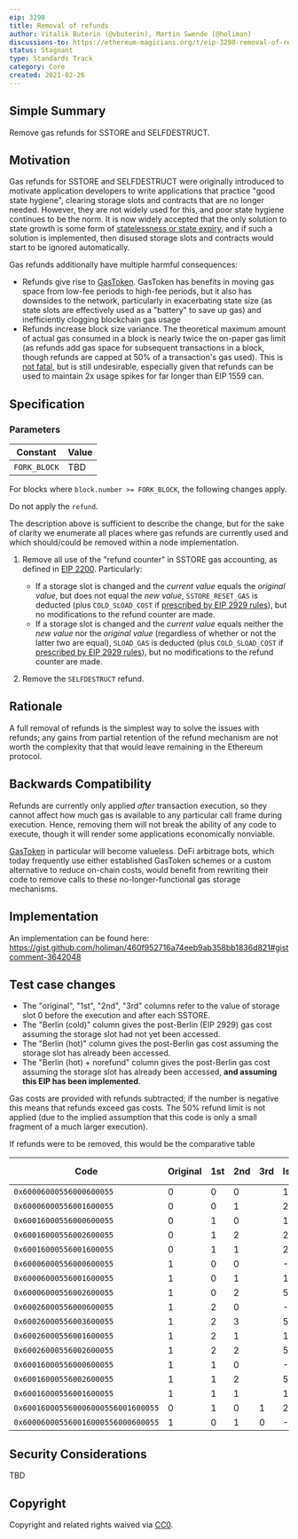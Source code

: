 ```yaml
---
eip: 3298
title: Removal of refunds
author: Vitalik Buterin (@vbuterin), Martin Swende (@holiman)
discussions-to: https://ethereum-magicians.org/t/eip-3298-removal-of-refunds/5430
status: Stagnant
type: Standards Track
category: Core
created: 2021-02-26
---
```


## Simple Summary

Remove gas refunds for SSTORE and SELFDESTRUCT.

## Motivation

Gas refunds for SSTORE and SELFDESTRUCT were originally introduced to motivate application developers to write applications that practice "good state hygiene", clearing storage slots and contracts that are no longer needed. However, they are not widely used for this, and poor state hygiene continues to be the norm. It is now widely accepted that the only solution to state growth is some form of [statelessness or state expiry](https://hackmd.io/@HWeNw8hNRimMm2m2GH56Cw/state_size_management), and if such a solution is implemented, then disused storage slots and contracts would start to be ignored automatically.

Gas refunds additionally have multiple harmful consequences:

* Refunds give rise to [GasToken](https://gastoken.io/). GasToken has benefits in moving gas space from low-fee periods to high-fee periods, but it also has downsides to the network, particularly in exacerbating state size (as state slots are effectively used as a "battery" to save up gas) and inefficiently clogging blockchain gas usage
* Refunds increase block size variance. The theoretical maximum amount of actual gas consumed in a block is nearly twice the on-paper gas limit (as refunds add gas space for subsequent transactions in a block, though refunds are capped at 50% of a transaction's gas used). This is [not fatal](https://notes.ethereum.org/@vbuterin/eip_1559_spikes), but is still undesirable, especially given that refunds can be used to maintain 2x usage spikes for far longer than EIP 1559 can.

## Specification

### Parameters

| Constant | Value |
| - | - |
| `FORK_BLOCK` | TBD |

For blocks where `block.number >= FORK_BLOCK`, the following changes apply.

Do not apply the `refund`. 

The description above is sufficient to describe the change, but for the sake of clarity we enumerate all places where gas refunds are currently used and which should/could be removed within a node implementation. 

1. Remove all use of the "refund counter" in SSTORE gas accounting, as defined in [EIP 2200](https://eips.ethereum.org/EIPS/eip-2200). Particularly:

    * If a storage slot is changed and the _current value_ equals the _original value_, but does not equal the _new value_, `SSTORE_RESET_GAS` is deducted (plus `COLD_SLOAD_COST` if [prescribed by EIP 2929 rules](https://eips.ethereum.org/EIPS/eip-2929#sstore-changes)), but no modifications to the refund counter are made.
    * If a storage slot is changed and the _current value_ equals neither the _new value_ nor the _original value_ (regardless of whether or not the latter two are equal), `SLOAD_GAS` is deducted (plus `COLD_SLOAD_COST` if [prescribed by EIP 2929 rules](https://eips.ethereum.org/EIPS/eip-2929#sstore-changes)), but no modifications to the refund counter are made.

2. Remove the `SELFDESTRUCT` refund.

## Rationale

A full removal of refunds is the simplest way to solve the issues with refunds; any gains from partial retention of the refund mechanism are not worth the complexity that that would leave remaining in the Ethereum protocol.

## Backwards Compatibility

Refunds are currently only applied _after_ transaction execution, so they cannot affect how much gas is available to any particular call frame during execution. Hence, removing them will not break the ability of any code to execute, though it will render some applications economically nonviable.

[GasToken](https://gastoken.io/) in particular will become valueless. DeFi arbitrage bots, which today frequently use either established GasToken schemes or a custom alternative to reduce on-chain costs, would benefit from rewriting their code to remove calls to these no-longer-functional gas storage mechanisms.

## Implementation

An implementation can be found here: https://gist.github.com/holiman/460f952716a74eeb9ab358bb1836d821#gistcomment-3642048

## Test case changes

* The "original", "1st", "2nd", "3rd" columns refer to the value of storage slot 0 before the execution and after each SSTORE.
* The "Berlin (cold)" column gives the post-Berlin (EIP 2929) gas cost assuming the storage slot had not yet been accessed.
* The "Berlin (hot)" column gives the post-Berlin gas cost assuming the storage slot has already been accessed.
* The "Berlin (hot) + norefund" column gives the post-Berlin gas cost assuming the storage slot has already been accessed, **and assuming this EIP has been implemented**.

Gas costs are provided with refunds subtracted; if the number is negative this means that refunds exceed gas costs. The 50% refund limit is not applied (due to the implied assumption that this code is only a small fragment of a much larger execution).

If refunds were to be removed, this would be the comparative table

| Code | Original | 1st | 2nd | 3rd |  Istanbul | Berlin (cold) | Berlin (hot)| Berlin (hot)+norefund |
| -- | -- | -- | -- | -- |  -- | -- | -- | -- | 
| `0x60006000556000600055` | 0 |  0 |  0 |  |  1612 | 2312 | 212 | 212 |
| `0x60006000556001600055` | 0 |  0 |  1 |  |  20812 | 22212 | 20112 | 20112 |
| `0x60016000556000600055` | 0 |  1 |  0 |  |  1612 | 2312 | 212 | 20112 |
| `0x60016000556002600055` | 0 |  1 |  2 |  |  20812 | 22212 | 20112 | 20112 |
| `0x60016000556001600055` | 0 |  1 |  1 |  |  20812 | 22212 | 20112 | 20112 |
| `0x60006000556000600055` | 1 |  0 |  0 |  |  -9188 | -9888 | -11988 | 3012 |
| `0x60006000556001600055` | 1 |  0 |  1 |  |  1612 | 2312 | 212 | 3012 |
| `0x60006000556002600055` | 1 |  0 |  2 |  |  5812 | 5112 | 3012 | 3012 |
| `0x60026000556000600055` | 1 |  2 |  0 |  |  -9188 | -9888 | -11988 | 3012 |
| `0x60026000556003600055` | 1 |  2 |  3 |  |  5812 | 5112 | 3012 | 3012 |
| `0x60026000556001600055` | 1 |  2 |  1 |  |  1612 | 2312 | 212 | 3012 |
| `0x60026000556002600055` | 1 |  2 |  2 |  |  5812 | 5112 | 3012 | 3012 |
| `0x60016000556000600055` | 1 |  1 |  0 |  |  -9188 | -9888 | -11988 | 3012 |
| `0x60016000556002600055` | 1 |  1 |  2 |  |  5812 | 5112 | 3012 | 3012 |
| `0x60016000556001600055` | 1 |  1 |  1 |  |  1612 | 2312 | 212 | 212 |
| `0x600160005560006000556001600055` | 0 |  1 |  0 |  1 |  21618 | 22318 | 20218 | 40118 |
| `0x600060005560016000556000600055` | 1 |  0 |  1 |  0 |  -8382 | -9782 | -11882 | 5918 |

## Security Considerations

TBD

## Copyright
Copyright and related rights waived via [CC0](../LICENSE.md).
